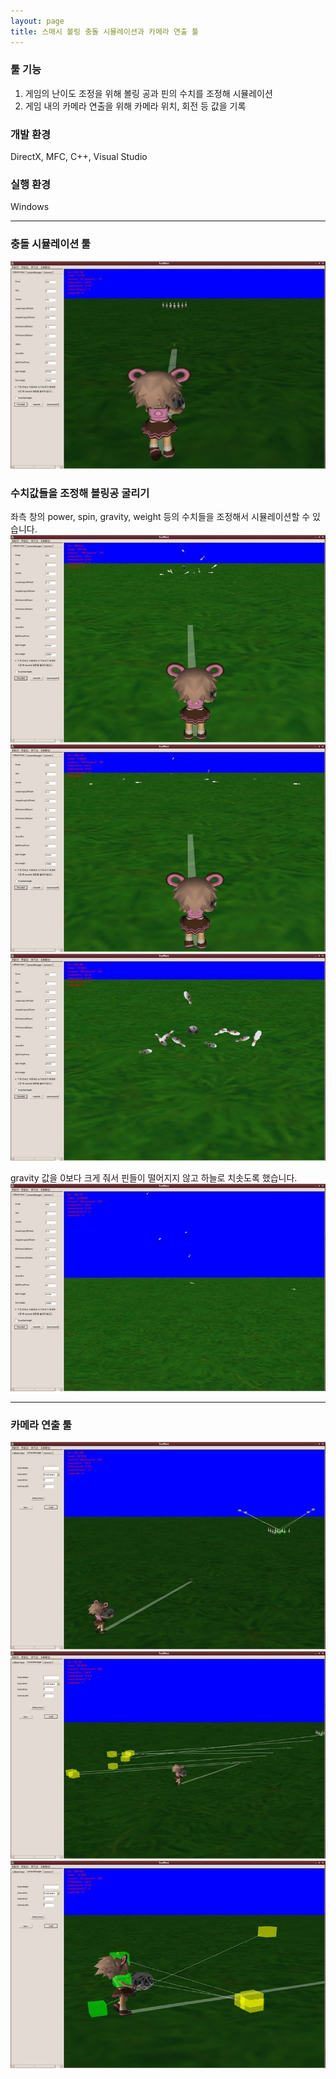 ```yaml
---
layout: page
title: 스매시 볼링 충돌 시뮬레이션과 카메라 연출 툴
---
```


### 툴 기능
1. 게임의 난이도 조정을 위해 볼링 공과 핀의 수치를 조정해 시뮬레이션
2. 게임 내의 카메라 연출을 위해 카메라 위치, 회전 등 값을 기록

### 개발 환경
DirectX, MFC, C++, Visual Studio  

### 실행 환경
Windows  

---

### 충돌 시뮬레이션 툴
![image](/assets/images/games/smash_bowling_tool/1.jpeg)

### 수치값들을 조정해 볼링공 굴리기
좌측 창의 power, spin, gravity, weight 등의 수치들을 조정해서 시뮬레이션할 수 있습니다.  
![image](/assets/images/games/smash_bowling_tool/2.jpeg)
![image](/assets/images/games/smash_bowling_tool/3.jpeg)
![image](/assets/images/games/smash_bowling_tool/4.jpeg)

gravity 값을 0보다 크게 줘서 핀들이 떨어지지 않고 하늘로 치솟도록 했습니다.  
![image](/assets/images/games/smash_bowling_tool/5.jpeg)

---

### 카메라 연출 툴
![image](/assets/images/games/smash_bowling_tool/6.jpeg)
![image](/assets/images/games/smash_bowling_tool/7.jpeg)
![image](/assets/images/games/smash_bowling_tool/8.jpeg)